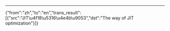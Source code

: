 ---
{"from":"zh","to":"en","trans_result":[{"src":"JIT\u4f18\u5316\u4e4b\u9053","dst":"The way of JIT optimization"}]}